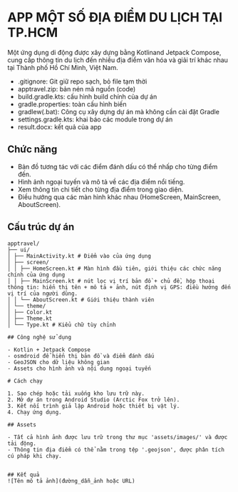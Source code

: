 # APP MỘT SỐ ĐỊA ĐIỂM DU LỊCH TẠI TP.HCM

Một ứng dụng di động được xây dựng bằng Kotlinand Jetpack Compose, cung cấp thông tin du lịch đến nhiều địa điểm văn hóa và giải trí khác nhau tại Thành phố Hồ Chí Minh, Việt Nam.

- .gitignore: Git giữ repo sạch, bỏ file tạm thời
- apptravel.zip: bản nén mã nguồn (code)
- build.gradle.kts: cấu hình build chính của dự án
- gradle.properties: toàn cấu hình biến
- gradlew(.bat): Công cụ xây dựng dự án mà không cần cài đặt Gradle
- settings.gradle.kts: khai báo các module trong dự án
- result.docx: kết quả của app

## Chức năng

- Bản đồ tương tác với các điểm đánh dấu có thể nhấp cho từng điểm đến.
- Hình ảnh ngoại tuyến và mô tả về các địa điểm nổi tiếng.
- Xem thông tin chi tiết cho từng địa điểm trong giao diện.
- Điều hướng qua các màn hình khác nhau (HomeScreen, MainScreen, AboutScreen).

## Cấu trúc dự án

```
apptravel/
├── ui/
│ ├── MainActivity.kt # Điểm vào của ứng dụng
│ ├── screen/
│ │ ├── HomeScreen.kt # Màn hình đầu tiên, giới thiệu các chức năng chính của ứng dụng
│ │ ├── MainScreen.kt # nút lọc vị trí bản đồ + chủ đề, hộp thoại thông tin: hiển thị tên + mô tả + ảnh, nút định vị GPS: điều hướng đến vị trí của người dùng.
│ │ └── AboutScreen.kt # Giới thiệu thành viên
│ └── theme/
│ ├── Color.kt
│ ├── Theme.kt
│ └── Type.kt # Kiểu chữ tùy chỉnh

## Công nghệ sử dụng

- Kotlin + Jetpack Compose
- osmdroid để hiển thị bản đồ và điểm đánh dấu
- GeoJSON cho dữ liệu không gian
- Assets cho hình ảnh và nội dung ngoại tuyến

# Cách chạy

1. Sao chép hoặc tải xuống kho lưu trữ này.
2. Mở dự án trong Android Studio (Arctic Fox trở lên).
3. Kết nối trình giả lập Android hoặc thiết bị vật lý.
4. Chạy ứng dụng.

## Assets

- Tất cả hình ảnh được lưu trữ trong thư mục 'assets/images/' và được tải động.
- Thông tin địa điểm có thể nằm trong tệp '.geojson', được phân tích cú pháp khi chạy.


## Kết quả
![Tên mô tả ảnh](đường_dẫn_ảnh hoặc URL)

